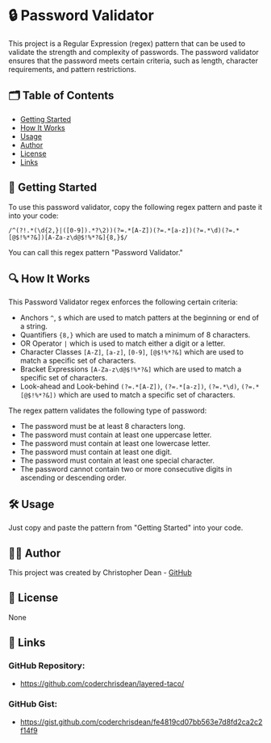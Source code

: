 # 🔒 Password Validator

This project is a Regular Expression (regex) pattern that can be used to validate the strength and complexity of passwords.  The password validator ensures that the password meets certain criteria, such as length, character requirements, and pattern restrictions.

## 🗂️ Table of Contents

- [Getting Started](#getting-started)
- [How It Works](#how-it-works)
- [Usage](#usage)
- [Author](#author)
- [License](#license)
- [Links](#links)

## 🚀 Getting Started

To use this password validator, copy the following regex pattern and paste it into your code:

```
/^(?!.*(\d{2,}|([0-9]).*?\2))(?=.*[A-Z])(?=.*[a-z])(?=.*\d)(?=.*[@$!%*?&])[A-Za-z\d@$!%*?&]{8,}$/
```

You can call this regex pattern "Password Validator."


## 🔍 How It Works

This Password Validator regex enforces the following certain criteria:

- Anchors `^`, `$` which are used to match patters at the beginning or end of a string.
- Quantifiers `{8,}` which are used to match a minimum of 8 characters.
- OR Operator `|` which is used to match either a digit or a letter.
- Character Classes `[A-Z]`, `[a-z]`, `[0-9]`, `[@$!%*?&]` which are used to match a specific set of characters.
- Bracket Expressions `[A-Za-z\d@$!%*?&]` which are used to match a specific set of characters.
- Look-ahead and Look-behind `(?=.*[A-Z])`, `(?=.*[a-z])`, `(?=.*\d)`, `(?=.*[@$!%*?&])` which are used to match a specific set of characters.

The regex pattern validates the following type of password:

- The password must be at least 8 characters long.
- The password must contain at least one uppercase letter.
- The password must contain at least one lowercase letter.
- The password must contain at least one digit.
- The password must contain at least one special character.
- The password cannot contain two or more consecutive digits in ascending or descending order.

## 🛠️ Usage

Just copy and paste the pattern from "Getting Started" into your code.

## 🧑‍💻 Author

This project was created by Christopher Dean - [GitHub](https://github.com/coderchrisdean/)

## 📝 License

None

## 🔗 Links

### GitHub Repository:
 - https://github.com/coderchrisdean/layered-taco/

 ### GitHub Gist:
  - https://gist.github.com/coderchrisdean/fe4819cd07bb563e7d8fd2ca2c2f14f9

